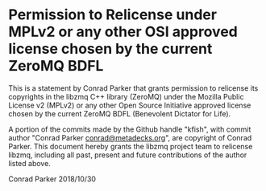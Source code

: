 # Permission to Relicense under MPLv2 or any other OSI approved license chosen by the current ZeroMQ BDFL

This is a statement by Conrad Parker that grants permission to
relicense its copyrights in the libzmq C++ library (ZeroMQ) under the
Mozilla Public License v2 (MPLv2) or any other Open Source Initiative
approved license chosen by the current ZeroMQ BDFL (Benevolent
Dictator for Life).

A portion of the commits made by the Github handle "kfish", with
commit author "Conrad Parker <conrad@metadecks.org>", are
copyright of Conrad Parker.  This document hereby grants the libzmq
project team to relicense libzmq, including all past, present and
future contributions of the author listed above.

Conrad Parker
2018/10/30


